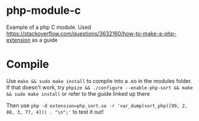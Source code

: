 # php-module-c
 Example of a php C module. Used https://stackoverflow.com/questions/3632160/how-to-make-a-php-extension as a guide

 # Compile

 Use `make && sudo make install` to compile into a .so in the modules folder. If that doesn't work, try `phpize && ./configure --enable-php-sort && make && sudo make install` or refer to the guide linked up there

 Then use `php -d extension=php_sort.so -r 'var_dump(sort_php([99, 2, 88, 3, 77, 4])) . "\n";'` to test it out!